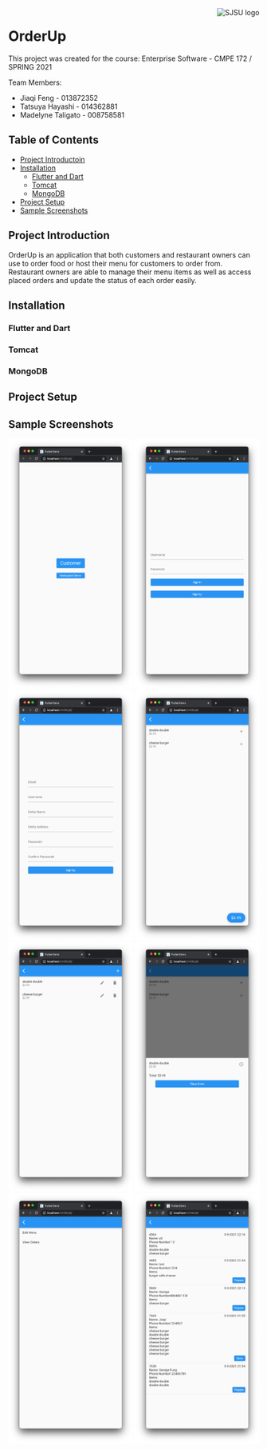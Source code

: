 <a href="https://sjsu.edu/">
  <img src="https://www.sjsu.edu/aspis/media/brand/logo-sjsu.svg" alt="SJSU logo"
  title="SJSU" align="right" heigh="60" />
</a>

# OrderUp

This project was created for the course: Enterprise Software - CMPE 172 / SPRING 2021

Team Members:
- Jiaqi Feng - 013872352
- Tatsuya Hayashi - 014362881
- Madelyne Taligato - 008758581

## Table of Contents

- [Project Introductoin](#project-introduction)
- [Installation](#installation)
  - [Flutter and Dart](#flutter-and-dart)
  - [Tomcat](#tomcat)
  - [MongoDB](#mongodb)
- [Project Setup](#project-setup)
- [Sample Screenshots](#sample-screenshots)

## Project Introduction

OrderUp is an application that both customers and restaurant owners can use to order food or host their menu for customers to order from. Restaurant owners are able to manage their menu items as well as access placed orders and update the status of each order easily.

## Installation

### Flutter and Dart

### Tomcat

### MongoDB

## Project Setup

## Sample Screenshots
<img src="images/Sample_Demo_Screenshots/main_page.png" width="250" height="500">
<img src="images/Sample_Demo_Screenshots/login.png" width="250" height="500">
<img src="images/Sample_Demo_Screenshots/create_an_account.png" width="250" height="500">
<img src="images/Sample_Demo_Screenshots/customer_screen_1.png" width="250" height="500">
<img src="images/Sample_Demo_Screenshots/customer_screen_2.png" width="250" height="500">
<img src="images/Sample_Demo_Screenshots/customer_screen_3.png" width="250" height="500">
<img src="images/Sample_Demo_Screenshots/restaurant_screen_1.png" width="250" height="500">
<img src="images/Sample_Demo_Screenshots/restaurant_screen_2.png" width="250" height="500">
